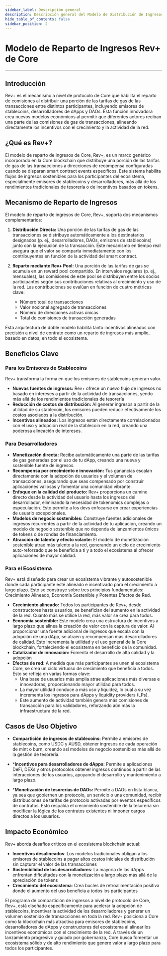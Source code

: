 ```yaml
---
sidebar_label: Descripción general
description: Descripción general del Modelo de Distribución de Ingresos Core Rev+
hide_table_of_contents: false
sidebar_position: 2
---
```


# Modelo de Reparto de Ingresos Rev+ de Core

---

## Introducción

Rev+ es el mecanismo a nivel de protocolo de Core que habilita el reparto de comisiones al distribuir una porción de las tarifas de gas de las transacciones entre distintos participantes, incluyendo emisores de stablecoins, desarrolladores de dApps y DAOs. Esta función innovadora crea nuevos modelos económicos al permitir que diferentes actores reciban una parte de las comisiones de gas de transacciones, alineando directamente los incentivos con el crecimiento y la actividad de la red.

## ¿Qué es Rev+?

El modelo de reparto de ingresos de Core, Rev+, es un marco genérico incorporado en la Core blockchain que distribuye una porción de las tarifas de gas de las transacciones a direcciones de recompensa configuradas cuando se disparan smart contract events específicos. Este sistema habilita flujos de ingresos sostenibles para los participantes del ecosistema, especialmente emisores de stablecoins y desarrolladores, más allá de los rendimientos tradicionales de tesorería o de incentivos basados en tokens.

## Mecanismo de Reparto de Ingresos

El modelo de reparto de ingresos de Core, Rev+, soporta dos mecanismos complementarios:

1. **Distribución Directa:** Una porción de las tarifas de gas de las transacciones se distribuye automáticamente a los destinatarios designados (p. ej., desarrolladores, DAOs, emisores de stablecoins) junto con la ejecución de la transacción. Este mecanismo en tiempo real asegura que el valor se comparta inmediatamente con los contribuyentes en función de la actividad del smart contract.

2. **Reparto mediante Rev+ Pool:** Una porción de las tarifas de gas se acumula en un reward pool compartido. En intervalos regulares (p. ej., mensuales), las comisiones de este pool se distribuyen entre los socios participantes según sus contribuciones relativas al crecimiento y uso de la red. Las contribuciones se evalúan en función de cuatro métricas clave:

   - Número total de transacciones
   - Valor nocional agregado de transacciones
   - Número de direcciones activas únicas
   - Total de comisiones de transacción generadas

Esta arquitectura de doble modelo habilita tanto incentivos alineados con precisión a nivel de contrato como un reparto de ingresos más amplio, basado en datos, en todo el ecosistema.

## Beneficios Clave

### Para los Emisores de Stablecoins

Rev+ transforma la forma en que los emisores de stablecoins generan valor.

- **Nuevas fuentes de ingresos:** Rev+ ofrece un nuevo flujo de ingresos no basado en intereses a partir de la actividad de transacciones, yendo más allá de los rendimientos tradicionales de tesorería
- **Reducción de costos de distribución:** Al generar ingresos a partir de la utilidad de su stablecoin, los emisores pueden reducir efectivamente los costos asociados a la distribución.
- **Incentivos alineados:** Los ingresos están directamente correlacionados con el uso y adopción real de la stablecoin en la red, creando una poderosa alineación de intereses.

### **Para Desarrolladores**

- **Monetización directa:** Recibe automáticamente una parte de las tarifas de gas generadas por el uso de tu dApp, creando una nueva y sostenible fuente de ingresos.
- **Recompensa por crecimiento e innovación:** Tus ganancias escalan directamente con la adopción de usuarios y el volumen de transacciones, asegurando que seas compensado por construir aplicaciones valiosas y fomentar una comunidad vibrante.
- **Enfoque en la calidad del producto:** Rev+ proporciona un camino directo desde la actividad del usuario hasta los ingresos del desarrollador, eliminando la necesidad de tokenomics complejas o especulación. Esto permite a los devs enfocarse en crear experiencias de usuario excepcionales.
- **Modelos de negocio sostenibles:** Construye fuentes adicionales de ingresos recurrentes a partir de la actividad de tu aplicación, creando un modelo de negocio sostenible que no dependa de lanzamientos únicos de tokens o de rondas de financiamiento.
- **Atracción de talento y efecto volante:** El modelo de monetización sostenible atrae más talento a la red, generando un ciclo de crecimiento auto-reforzado que te beneficia a ti y a todo el ecosistema al ofrecer aplicaciones de mayor calidad.

### **Para el Ecosistema**

Rev+ está diseñado para crear un ecosistema vibrante y autosostenible donde cada participante esté alineado e incentivado para el crecimiento a largo plazo. Esto se construye sobre tres principios fundamentales: Crecimiento Alineado, Economía Sostenible y Potentes Efectos de Red.

- **Crecimiento alineado:** Todos los participantes de Rev+, desde constructores hasta usuarios, se benefician del aumento en la actividad de la red. Cuanto más se utilice la red, más valor se crea para todos.
- **Economía sostenible:** Este modelo crea una estructura de incentivos a largo plazo que alinea la creación de valor con la captura de valor. Al proporcionar una fuente adicional de ingresos que escala con la adopción de una dApp, se atraen y recompensan más desarrolladores de calidad. Esto incrementa la utilidad y el uso general de la Core blockchain, fortaleciendo el ecosistema en beneficio de la comunidad.
- **Catalizador de innovación:** Fomenta el desarrollo de alta calidad y la adopción
- **Efectos de red:** A medida que más participantes se unen al ecosistema Core, se crea un ciclo virtuoso de crecimiento que beneficia a todos. Esto se refleja en varias formas clave:
  - Una base de usuarios más amplia atrae aplicaciones más diversas e innovadoras, proporcionando mayor utilidad para todos.
  - La mayor utilidad conduce a más uso y liquidez, lo cual a su vez incrementa los ingresos para dApps y liquidity providers (LPs).
  - Este aumento de actividad también genera más comisiones de transacción para los validadores, reforzando aún más la infraestructura de la red.

## Casos de Uso Objetivo

- **Compartición de ingresos de stablecoins:** Permite a emisores de stablecoins, como USDC y AUSD, obtener ingresos de cada operación de mint o burn, creando así modelos de negocio sostenibles más allá de la gestión de tesorería.

- \***Incentivos para desarrolladores de dApps:** Permite a aplicaciones DeFi, DEXs y otros protocolos obtener ingresos continuos a partir de las interacciones de los usuarios, apoyando el desarrollo y mantenimiento a largo plazo.

- \***Monetización de tesorerías de DAOs:** Permite a DAOs en lista blanca, ya sea que gobiernen un protocolo, un servicio o una comunidad, recibir distribuciones de tarifas de protocolo activadas por eventos específicos de contratos. Esto respalda el crecimiento sostenible de la tesorería sin modificar la lógica de los contratos existentes ni imponer cargos directos a los usuarios.

## Impacto Económico

Rev+ aborda desafíos críticos en el ecosistema blockchain actual:

- **Incentivos desalineados**: Los modelos tradicionales obligan a los emisores de stablecoins a pagar altos costos iniciales de distribución sin capturar el valor de las transacciones
- **Sostenibilidad de los desarrolladores**: La mayoría de las dApps enfrentan dificultades con la monetización a largo plazo más allá de la apreciación de tokens
- **Crecimiento del ecosistema**: Crea bucles de retroalimentación positiva donde el aumento del uso beneficia a todos los participantes

El programa de compartición de ingresos a nivel de protocolo de Core, Rev+, está diseñado específicamente para acelerar la adopción de stablecoins, incentivar la actividad de los desarrolladores y generar un volumen sostenido de transacciones en toda la red. Rev+ posiciona a Core como la blockchain más atractiva para emisores de stablecoins, desarrolladores de dApps y constructores del ecosistema al alinear los incentivos económicos con el crecimiento de la red. A través de un lanzamiento progresivo y guiado por gobernanza, Core busca fomentar un ecosistema sólido y de alto rendimiento que genere valor a largo plazo para todos los participantes.

